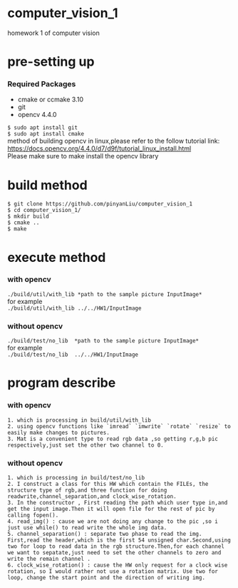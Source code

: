 # computer_vision_1
homework 1 of computer vision

# pre-setting up
### Required Packages
* cmake or ccmake 3.10
* git
* opencv 4.4.0   

`$ sudo apt install git `  
`$ sudo apt install cmake `  
method of building opencv in linux,please refer to the follow tutorial link:  
https://docs.opencv.org/4.4.0/d7/d9f/tutorial_linux_install.html  
Please make sure to make install the opencv library  


# build method
    $ git clone https://github.com/pinyanLiu/computer_vision_1
    $ cd computer_vision_1/
    $ mkdir build
    $ cmake ..
    $ make


# execute method
### with opencv 
`./build/util/with_lib *path to the sample picture InputImage*`  
for example   
`./build/util/with_lib ../../HW1/InputImage`  

### without opencv 
`./build/test/no_lib  *path to the sample picture InputImage*`  
for example   
`./build/test/no_lib  ../../HW1/InputImage`  

# program describe
### with opencv
    1. which is processing in build/util/with_lib
    2. using opencv functions like `imread` `imwrite` `rotate` `resize` to easily make changes to pictures.  
    3. Mat is a convenient type to read rgb data ,so getting r,g,b pic respectively,just set the other two channel to 0.  

### without opencv
    1. which is processing in build/test/no_lib   
    2. I construct a class for this HW which contain the FILEs, the structure type of rgb,and three function for doing readwrite,channel_separation,and clock_wise_rotation.  
    3. In the constructor , First reading the path which user type in,and get the input image.Then it will open file for the rest of pic by calling fopen().  
    4. read_img() : cause we are not doing any change to the pic ,so i just use while() to read write the whole img data.   
    5. channel_separation() : separate two phase to read the img. First,read the header,which is the first 54 unsigned char.Second,using two for loop to read data in the rgb structure.Then,for each channel we want to sepatate,just need to set the other channels to zero and write the remain channel .   
    6. clock_wise_rotation() : cause the HW only request for a clock wise rotation, so I would rather not use a rotation matrix. Use two for loop, change the start point and the direction of writing img.   

